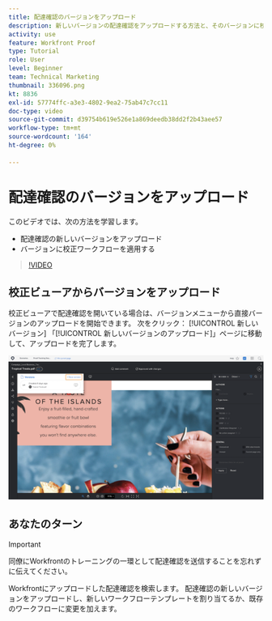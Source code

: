 ```yaml
---
title: 配達確認のバージョンをアップロード
description: 新しいバージョンの配達確認をアップロードする方法と、そのバージョンに校正ワークフローを適用する方法について説明します。詳しくは、 [!DNL  Workfront].
activity: use
feature: Workfront Proof
type: Tutorial
role: User
level: Beginner
team: Technical Marketing
thumbnail: 336096.png
kt: 8836
exl-id: 57774ffc-a3e3-4802-9ea2-75ab47c7cc11
doc-type: video
source-git-commit: d39754b619e526e1a869deedb38dd2f2b43aee57
workflow-type: tm+mt
source-wordcount: '164'
ht-degree: 0%

---
```


# 配達確認のバージョンをアップロード

このビデオでは、次の方法を学習します。

* 配達確認の新しいバージョンをアップロード
* バージョンに校正ワークフローを適用する

>[!VIDEO](https://video.tv.adobe.com/v/336096/?quality=12)

## 校正ビューアからバージョンをアップロード

校正ビューアで配達確認を開いている場合は、バージョンメニューから直接バージョンのアップロードを開始できます。 次をクリック： [!UICONTROL 新しいバージョン] 「[!UICONTROL 新しいバージョンのアップロード]」ページに移動して、アップロードを完了します。

![左上隅と [!UICONTROL 新しいバージョン] リンクがハイライト表示されました。](assets/upload-version-from-viewer.png)

## あなたのターン

>[!IMPORTANT]
>
>同僚にWorkfrontのトレーニングの一環として配達確認を送信することを忘れずに伝えてください。

Workfrontにアップロードした配達確認を検索します。 配達確認の新しいバージョンをアップロードし、新しいワークフローテンプレートを割り当てるか、既存のワークフローに変更を加えます。

<!--
### Learn more 
* Create a new version of a proof
-->
